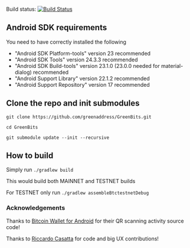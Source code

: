Build status: [![Build Status](https://travis-ci.org/greenaddress/GreenBits.png?branch=master)](https://travis-ci.org/greenaddress/GreenBits) 

## Android SDK requirements

You need to have correctly installed the following

- "Android SDK Platform-tools" version 23 recommended
- "Android SDK Tools" version 24.3.3 recommended
- "Android SDK Build-tools" version 23.1.0 (23.0.0 needed for material-dialog) recommended
- "Android Support Library" version 22.1.2 recommended
- "Android Support Repository" version 17 recommended

## Clone the repo and init submodules

`git clone https://github.com/greenaddress/GreenBits.git`

`cd GreenBits`

`git submodule update --init --recursive`

## How to build

Simply run `./gradlew build`

This would build both MAINNET and TESTNET builds

For TESTNET only run `./gradlew assembleBtctestnetDebug`

### Acknowledgements

Thanks to [Bitcoin Wallet for Android](https://github.com/schildbach/bitcoin-wallet) for their QR scanning activity source code!

Thanks to [Riccardo Casatta](https://github.com/RCasatta) for code and big UX contributions!
